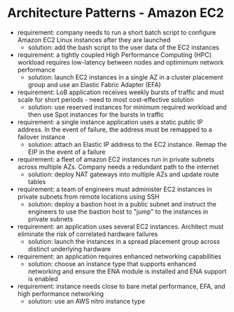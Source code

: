 # Architecture Patterns - Amazon EC2

- requirement: company needs to run a short batch script to configure Amazon EC2 Linux instances after they are launched
  - solution: add the bash script to the user data of the EC2 instances
- requirement: a tightly coupled High Performance Computing (HPC) workload requires low-latency between nodes and optimimum network performance
  - solution: launch EC2 instances in a single AZ in a cluster placement group and use an Elastic Fabric Adapter (EFA)
- requirement: LoB application receives weekly bursts of traffic and must scale for short periods - need to most cost-effective solution
  - solution: use reserved instances for minimum required workload and then use Spot instances for the bursts in traffic
- requirement: a single instance application uses a static public IP address. In the event of failure, the address must be remapped to a failover instance
  - solution: attach an Elastic IP address to the EC2 instance. Remap the EIP in the event of a failure
- requirement: a fleet of amazon EC2 instances run in private subnets across multiple AZs. Company needs a redundant path to the internet
  - solution: deploy NAT gateways into multiple AZs and update route tables
- requirement: a team of engineers must administer EC2 instances in private subnets from remote locations using SSH
  - solution: deploy a bastion host in a public subnet and instruct the engineers to use the bastion host to "jump" to the instances in private subnets
- requirement: an application uses several EC2 instances. Architect must eliminate the risk of correlated hardware failures
  - solution: launch the instances in a spread placement group across distinct underlying hardware
- requirement: an application requires enhanced networking capabilities
  - solution: choose an instance type that supports enhanced networking and ensure the ENA module is installed and ENA support is enabled
- requirement: instance needs close to bare metal performance, EFA, and high performance networking
  - solution: use an AWS nitro instance type
